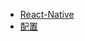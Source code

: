 <!--
 * @version: 1.0.0
 * @Date: 2019-06-21 11:05:37
 * @LastEditTime: 2019-06-21 11:05:37
 -->
* [React-Native](view/App/React-Native/React-Native.md)
* [配置](view/config/config.md)
